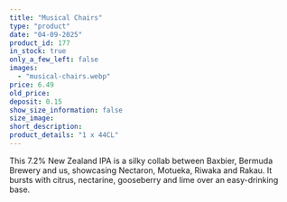 ```yaml
---
title: "Musical Chairs"
type: "product"
date: "04-09-2025"
product_id: 177
in_stock: true
only_a_few_left: false
images:
  - "musical-chairs.webp"
price: 6.49
old_price:
deposit: 0.15
show_size_information: false
size_image:
short_description:
product_details: "1 x 44CL"
---
```


This 7.2% New Zealand IPA is a silky collab between Baxbier, Bermuda Brewery and us, showcasing Nectaron, Motueka, Riwaka and Rakau. It bursts with citrus, nectarine, gooseberry and lime over an easy-drinking base.
